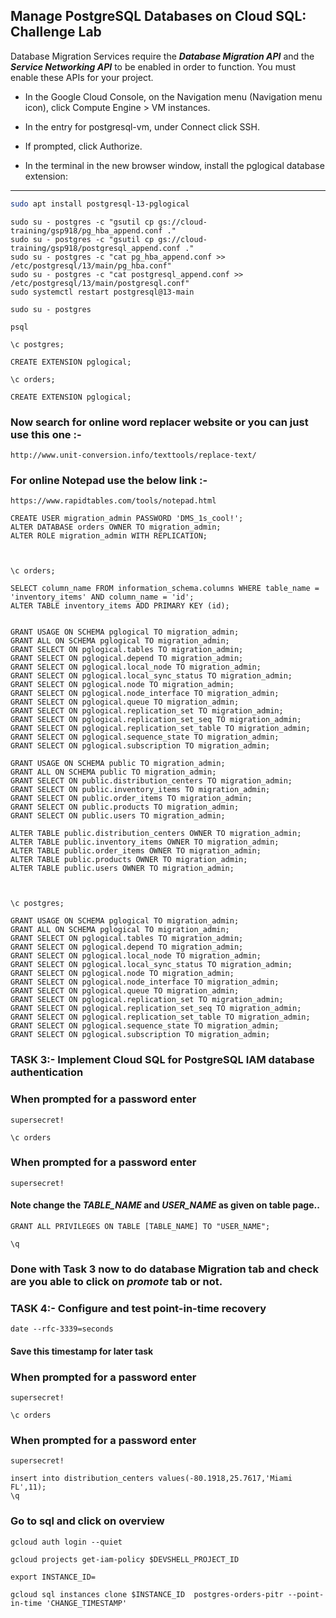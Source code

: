 ## Manage PostgreSQL Databases on Cloud SQL: Challenge Lab


Database Migration Services require the ***Database Migration API*** and the ***Service Networking API*** to be enabled in order to function. You must enable these APIs for your project.

-  In the Google Cloud Console, on the Navigation menu (Navigation menu icon), click Compute Engine > VM instances.

-  In the entry for postgresql-vm, under Connect click SSH.

-  If prompted, click Authorize.

-  In the terminal in the new browser window, install the pglogical database extension:

- - -

```bash
sudo apt install postgresql-13-pglogical
```

```
sudo su - postgres -c "gsutil cp gs://cloud-training/gsp918/pg_hba_append.conf ."
sudo su - postgres -c "gsutil cp gs://cloud-training/gsp918/postgresql_append.conf ."
sudo su - postgres -c "cat pg_hba_append.conf >> /etc/postgresql/13/main/pg_hba.conf"
sudo su - postgres -c "cat postgresql_append.conf >> /etc/postgresql/13/main/postgresql.conf"
sudo systemctl restart postgresql@13-main
```

```
sudo su - postgres
```
```
psql
```

```
\c postgres;
```

```
CREATE EXTENSION pglogical;
```
```
\c orders;
```
```
CREATE EXTENSION pglogical;
```

### Now search for online word replacer website or you can just use this one  :-

```
http://www.unit-conversion.info/texttools/replace-text/
```

### For online Notepad use the below link :- 
```
https://www.rapidtables.com/tools/notepad.html
```

```
CREATE USER migration_admin PASSWORD 'DMS_1s_cool!';
ALTER DATABASE orders OWNER TO migration_admin;
ALTER ROLE migration_admin WITH REPLICATION;



\c orders;

SELECT column_name FROM information_schema.columns WHERE table_name = 'inventory_items' AND column_name = 'id';
ALTER TABLE inventory_items ADD PRIMARY KEY (id);


GRANT USAGE ON SCHEMA pglogical TO migration_admin;
GRANT ALL ON SCHEMA pglogical TO migration_admin;
GRANT SELECT ON pglogical.tables TO migration_admin;
GRANT SELECT ON pglogical.depend TO migration_admin;
GRANT SELECT ON pglogical.local_node TO migration_admin;
GRANT SELECT ON pglogical.local_sync_status TO migration_admin;
GRANT SELECT ON pglogical.node TO migration_admin;
GRANT SELECT ON pglogical.node_interface TO migration_admin;
GRANT SELECT ON pglogical.queue TO migration_admin;
GRANT SELECT ON pglogical.replication_set TO migration_admin;
GRANT SELECT ON pglogical.replication_set_seq TO migration_admin;
GRANT SELECT ON pglogical.replication_set_table TO migration_admin;
GRANT SELECT ON pglogical.sequence_state TO migration_admin;
GRANT SELECT ON pglogical.subscription TO migration_admin;

GRANT USAGE ON SCHEMA public TO migration_admin;
GRANT ALL ON SCHEMA public TO migration_admin;
GRANT SELECT ON public.distribution_centers TO migration_admin;
GRANT SELECT ON public.inventory_items TO migration_admin;
GRANT SELECT ON public.order_items TO migration_admin;
GRANT SELECT ON public.products TO migration_admin;
GRANT SELECT ON public.users TO migration_admin;

ALTER TABLE public.distribution_centers OWNER TO migration_admin;
ALTER TABLE public.inventory_items OWNER TO migration_admin;
ALTER TABLE public.order_items OWNER TO migration_admin;
ALTER TABLE public.products OWNER TO migration_admin;
ALTER TABLE public.users OWNER TO migration_admin;



\c postgres;

GRANT USAGE ON SCHEMA pglogical TO migration_admin;
GRANT ALL ON SCHEMA pglogical TO migration_admin;
GRANT SELECT ON pglogical.tables TO migration_admin;
GRANT SELECT ON pglogical.depend TO migration_admin;
GRANT SELECT ON pglogical.local_node TO migration_admin;
GRANT SELECT ON pglogical.local_sync_status TO migration_admin;
GRANT SELECT ON pglogical.node TO migration_admin;
GRANT SELECT ON pglogical.node_interface TO migration_admin;
GRANT SELECT ON pglogical.queue TO migration_admin;
GRANT SELECT ON pglogical.replication_set TO migration_admin;
GRANT SELECT ON pglogical.replication_set_seq TO migration_admin;
GRANT SELECT ON pglogical.replication_set_table TO migration_admin;
GRANT SELECT ON pglogical.sequence_state TO migration_admin;
GRANT SELECT ON pglogical.subscription TO migration_admin;
```


### TASK 3:- Implement Cloud SQL for PostgreSQL IAM database authentication


### When prompted for a password enter 
```
supersecret!
```

```
\c orders
```
### When prompted for a password enter 
```
supersecret!
```



#### Note change the ***TABLE_NAME*** and ***USER_NAME*** as given on table page..
```
GRANT ALL PRIVILEGES ON TABLE [TABLE_NAME] TO "USER_NAME";

\q
```

### Done with Task 3 now to do database Migration tab and check are you able to click on ***promote*** tab or not.

### TASK 4:- Configure and test point-in-time recovery

```
date --rfc-3339=seconds
```

#### Save this timestamp for later task

### When prompted for a password enter 
```
supersecret!
```

```
\c orders
```
### When prompted for a password enter 
```
supersecret!
```

```
insert into distribution_centers values(-80.1918,25.7617,'Miami FL',11);
\q
```

### Go to sql and click on overview 

```
gcloud auth login --quiet

gcloud projects get-iam-policy $DEVSHELL_PROJECT_ID
```
```
export INSTANCE_ID=
```

```
gcloud sql instances clone $INSTANCE_ID  postgres-orders-pitr --point-in-time 'CHANGE_TIMESTAMP'
```


